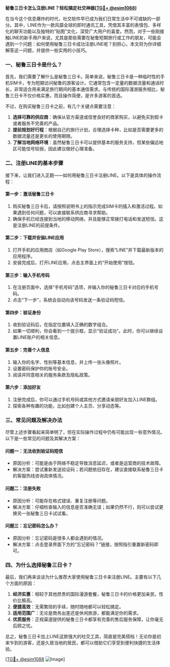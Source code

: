 **秘鲁三日卡怎么注册LINE？轻松搞定社交神器[[TG💪+ @esim1088](https://t.me/s/esim1088)]**

在当今这个信息爆炸的时代，社交软件早已成为我们日常生活中不可或缺的一部分。其中，LINE作为一款风靡全球的即时通讯工具，凭借其丰富的表情包、多样化的聊天功能以及独特的“贴图”文化，深受广大用户的喜爱。然而，对于一些刚接触LINE的新手用户来说，尤其是那些需要在秘鲁短期旅行或工作的朋友，可能会遇到一个问题：如何使用秘鲁三日卡成功注册LINE呢？别担心，本文将为你详细解答这一问题，并提供一些实用的小技巧。

### 一、秘鲁三日卡是什么？

首先，我们需要了解什么是秘鲁三日卡。简单来说，秘鲁三日卡是一种临时性的手机SIM卡，专为短期访问秘鲁的游客设计。它通常包含一定量的数据流量和通话时长，非常适合用来满足旅行期间的基本通信需求。与传统的国际漫游服务相比，秘鲁三日卡不仅价格实惠，而且操作简便，是许多游客的首选。

不过，在购买秘鲁三日卡之前，有几个关键点需要注意：

1. **选择可靠的供应商**：确保从官方渠道或信誉良好的商家购买，以避免买到假卡或者服务不完善的产品。
2. **提前规划好行程**：根据自己的旅行计划，合理选择卡种，比如是否需要更多的数据流量还是更长的使用期限。
3. **了解当地网络环境**：虽然秘鲁三日卡可以提供基本的服务支持，但某些偏远地区可能信号较弱，因此建议做好心理准备。

### 二、注册LINE的基本步骤

接下来，让我们进入正题——如何用秘鲁三日卡注册LINE。以下是具体的操作流程：

#### 第一步：激活秘鲁三日卡

1. 购买秘鲁三日卡后，请按照说明书上的指示完成SIM卡的插入和激活过程。如果遇到任何问题，可以直接联系供应商寻求帮助。
2. 确保手机已经连接到当地的移动网络，并且能够正常拨打电话和发送短信。这是注册LINE的前提条件。

#### 第二步：下载并安装LINE应用

1. 打开手机的应用商店（如Google Play Store），搜索“LINE”并下载最新版本的应用程序。
2. 安装完成后，打开LINE应用，点击主界面上的“开始使用”按钮。

#### 第三步：输入手机号码

1. 在注册页面中，选择“手机号码”选项，并输入你的秘鲁三日卡对应的手机号码。
2. 点击“下一步”，系统会自动向该号码发送一条验证码短信。

#### 第四步：验证身份

1. 收到验证码后，在指定位置填入正确的数字组合。
2. 如果一切顺利，你会看到一个提示框，显示“验证成功”。此时，你可以继续设置LINE账户的相关信息。

#### 第五步：完善个人信息

1. 输入你的名字、性别等基本信息，并上传一张头像照片。
2. 设置密码保护你的账号安全。
3. 阅读并同意相关的服务条款及隐私政策。

#### 第六步：添加好友

1. 注册完成后，你可以通过手机号码或其他方式邀请亲朋好友加入LINE群组。
2. 探索各种有趣的功能，比如创建个人主页、分享动态等。

### 三、常见问题及解决办法

尽管上述步骤看起来简单明了，但在实际操作过程中仍有可能出现一些意外情况。以下是一些常见的问题及其解决方案：

#### 问题一：无法收到验证码短信

- 原因分析：可能是由于网络不稳定导致消息延迟，或者是运营商的技术故障。
- 解决方案：尝试重新发送验证码；若问题依旧存在，建议直接联系秘鲁三日卡的客服热线咨询具体情况。

#### 问题二：注册失败

- 原因分析：可能存在格式错误、重复注册等问题。
- 解决方案：仔细检查输入的信息是否准确无误；如果仍然不行，则可以尝试更换另一张秘鲁三日卡试试看。

#### 问题三：忘记密码怎么办？

- 原因分析：忘记密码是很多人都会遇到的情况。
- 解决方案：点击登录界面下方的“忘记密码？”链接，按照指引重置新密码即可。

### 四、为什么选择秘鲁三日卡？

最后，我们再来谈谈为什么推荐大家使用秘鲁三日卡来注册LINE。主要有以下几个方面的原因：

1. **经济实惠**：相较于其他昂贵的国际漫游套餐，秘鲁三日卡的价格更加亲民，性价比极高。
2. **便捷高效**：无需繁琐的手续，随时随地都可以轻松搞定。
3. **适用范围广**：无论是商务出差还是休闲旅游，都能满足你的需求。
4. **优质服务**：正规渠道提供的秘鲁三日卡都享有完善的售后服务保障，让你毫无后顾之忧。

总之，秘鲁三日卡加上LINE这款强大的社交工具，简直是完美搭档！无论你是初来乍到的游客，还是久居当地的居民，都可以借助它们享受到便利快捷的生活体验。

[[TG💪+ @esim1088](https://t.me/s/esim1088) ![Image](https://i.postimg.cc/4NQfJmqS/Snipaste-2025-05-13-00-14-12.png)]